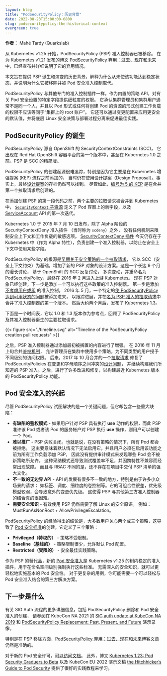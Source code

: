 ```yaml
---
layout: blog
title: "PodSecurityPolicy：历史背景"
date: 2022-08-23T15:00:00-0800
slug: podsecuritypolicy-the-historical-context
evergreen: true
---
```


<!--
layout: blog
title: "PodSecurityPolicy: The Historical Context"
date: 2022-08-23T15:00:00-0800
slug: podsecuritypolicy-the-historical-context
-->

<!--
**Author:** Mahé Tardy (Quarkslab)
-->
**作者：** Mahé Tardy (Quarkslab)

<!--
The PodSecurityPolicy (PSP) admission controller has been removed, as of
Kubernetes v1.25. Its deprecation was announced and detailed in the blog post
[PodSecurityPolicy Deprecation: Past, Present, and Future](/blog/2021/04/06/podsecuritypolicy-deprecation-past-present-and-future/),
published for the Kubernetes v1.21 release.
-->
从 Kubernetes v1.25 开始，PodSecurityPolicy (PSP) 准入控制器已被移除。 
在为 Kubernetes v1.21 发布的博文 [PodSecurityPolicy 弃用：过去、现在和未来](/blog/2021/04/06/podsecuritypolicy-deprecation-past-present-and-future/) 
中，已经宣布并详细说明了它的弃用情况。

<!--
This article aims to provide historical context on the birth and evolution of
PSP, explain why the feature never made it to stable, and show why it was
removed and replaced by Pod Security admission control.
-->
本文旨在提供 PSP 诞生和演变的历史背景，解释为什么从未使该功能达到稳定状态，并说明为什么它被移除并被 Pod 安全准入控制取代。

<!--
PodSecurityPolicy, like other specialized admission control plugins, provided
fine-grained permissions on specific fields concerning the pod security settings
as a built-in policy API. It acknowledged that cluster administrators and
cluster users are usually not the same people, and that creating workloads in
the form of a Pod or any resource that will create a Pod should not equal being
"root on the cluster". It could also encourage best practices by configuring
more secure defaults through mutation and decoupling low-level Linux security
decisions from the deployment process.
-->
PodSecurityPolicy 与其他专门的准入控制插件一样，作为内置的策略 API，对有关 Pod 安全设置的特定字段提供细粒度的权限。
它承认集群管理员和集群用户通常不是同一个人，并且以 Pod 形式或任何将创建 Pod 的资源的形式创建工作负载的权限不应该等同于“集群上的 root 账户”。
它还可以通过变更配置来应用更安全的默认值，并将底层 Linux 安全决策与部署过程分离来促进最佳实践。

<!--
## The birth of PodSecurityPolicy

PodSecurityPolicy originated from OpenShift's SecurityContextConstraints
(SCC) that were in the very first release of the Red Hat OpenShift Container Platform,
even before Kubernetes 1.0. PSP was a stripped-down version of the SCC.
-->
## PodSecurityPolicy 的诞生

PodSecurityPolicy 源自 OpenShift 的 SecurityContextConstraints (SCC)，
它出现在 Red Hat OpenShift 容器平台的第一个版本中，甚至在 Kubernetes 1.0 之前。PSP 是 SCC 的精简版。

<!--
The origin of the creation of PodSecurityPolicy is difficult to track, notably
because it was mainly added before Kubernetes Enhancements Proposal (KEP)
process, when design proposals were still a thing. Indeed, the archive of the final
[design proposal](https://github.com/kubernetes/design-proposals-archive/blob/main/auth/pod-security-policy.md)
is still available. Nevertheless, a [KEP issue number five](https://github.com/kubernetes/enhancements/issues/5) 
was created after the first pull requests were merged.
-->
PodSecurityPolicy 的创建起源很难追踪，特别是因为它主要是在 Kubernetes 增强提案 (KEP) 流程之前添加的，
当时仍在使用设计提案（Design Proposal）。事实上，最终[设计提案](https://github.com/kubernetes/design-proposals-archive/blob/main/auth/pod-security-policy.md)的存档仍然可以找到。
尽管如此，[编号为 5 的 KEP](https://github.com/kubernetes/enhancements/issues/5)
是在合并第一个拉取请求后创建的。

<!--
Before adding the first piece of code that created PSP, two main pull
requests were merged into Kubernetes, a [`SecurityContext` subresource](https://github.com/kubernetes/kubernetes/pull/7343)
that defined new fields on pods' containers, and the first iteration of the [ServiceAccount](https://github.com/kubernetes/kubernetes/pull/7101)
API.
-->
在添加创建 PSP 的第一段代码之前，两个主要的拉取请求被合并到 Kubernetes 中，
[`SecurityContext` 子资源](https://github.com/kubernetes/kubernetes/pull/7343)
定义了 Pod 容器上的新字段，以及 [ServiceAccount](https://github.com/kubernetes/kubernetes/pull/7101) 
API 的第一次迭代。


<!--
Kubernetes 1.0 was released on 10 July 2015 without any mechanism to restrict the
security context and sensitive options of workloads, other than an alpha-quality
SecurityContextDeny admission plugin (then known as `scdeny`).
The [SecurityContextDeny plugin](https://kubernetes.io/docs/reference/access-authn-authz/admission-controllers/#securitycontextdeny)
is still in Kubernetes today (as an alpha feature) and creates an admission controller that
prevents the usage of some fields in the security context.
-->
Kubernetes 1.0 于 2015 年 7 月 10 日发布，除了 Alpha 阶段的 SecurityContextDeny 准入插件
（当时称为 `scdeny`）之外，
没有任何机制来限制安全上下文和工作负载的敏感选项。
[SecurityContextDeny 插件](https://kubernetes.io/docs/reference/access-authn-authz/admission-controllers/#securitycontextdeny)
今天仍存在于 Kubernetes 中（作为 Alpha 特性），负责创建一个准入控制器，以防止在安全上下文中使用某些字段。

<!--
The roots of the PodSecurityPolicy were added with
[the very first pull request on security policy](https://github.com/kubernetes/kubernetes/pull/7893),
which added the design proposal with the new PSP object, based on the SCC (Security Context Constraints). It
was a long discussion of nine months, with back and forth from OpenShift's SCC,
many rebases, and the rename to PodSecurityPolicy that finally made it to
upstream Kubernetes in February 2016. Now that the PSP object
had been created, the next step was to add an admission controller that could enforce
these policies. The first step was to add the admission
[without taking into account the users or groups](https://github.com/kubernetes/kubernetes/pull/7893#issuecomment-180410539).
A specific [issue to bring PodSecurityPolicy to a usable state](https://github.com/kubernetes/kubernetes/issues/23217)
was added to keep track of the progress and a first version of the admission
controller was merged in [pull request named PSP admission](https://github.com/kubernetes/kubernetes/pull/24600)
in May 2016. Then around two months later, Kubernetes 1.3 was released.
-->
PodSecurityPolicy 的根源是[早期关于安全策略的一个拉取请求](https://github.com/kubernetes/kubernetes/pull/7893)，
它以 SCC（安全上下文约束）为基础，增加了新的 PSP 对象的设计方案。这是一个长达 9 个月的漫长讨论，
基于 OpenShift 的 SCC 反复讨论，
多次变动，并重命名为 PodSecurityPolicy，最终在 2016 年 2 月进入上游 Kubernetes。
现在 PSP 对象已经创建，下一步是添加一个可以执行这些政策的准入控制器。
第一步是添加[不考虑用户或组](https://github.com/kubernetes/kubernetes/pull/7893#issuecomment-180410539)
的准入控制。
2016 年 5 月，一个特定的[使 PodSecurityPolicy 达到可用状态的问题](https://github.com/kubernetes/kubernetes/issues/23217)被添加进来，
以跟踪进展，并在[名为 PSP 准入的拉取请求](https://github.com/kubernetes/kubernetes/pull/24600)中合并了准入控制器的第一个版本。
然后大约两个月后，发布了 Kubernetes 1.3。


<!--
Here is a timeline that recaps the main pull requests of the birth of the
PodSecurityPolicy and its admission controller with 1.0 and 1.3 releases as
reference points.
-->
下面是一个时间表，它以 1.0 和 1.3 版本作为参考点，回顾了 PodSecurityPolicy 及其准入控制器诞生的主要拉取请求。

{{< figure src="./timeline.svg" alt="Timeline of the PodSecurityPolicy creation pull requests" >}}

<!--
After that, the PSP admission controller was enhanced by adding what was initially
left aside. [The authorization mechanism](https://github.com/kubernetes/kubernetes/pull/33080),
merged in early November 2016 allowed administrators to use multiple policies
in a cluster to grant different levels of access for different types of users.
Later, a [pull request](https://github.com/kubernetes/kubernetes/pull/52849)
merged in October 2017 fixed [a design issue](https://github.com/kubernetes/kubernetes/issues/36184)
on ordering PodSecurityPolicies between mutating and alphabetical order, and continued to
build the PSP admission as we know it. After that, many improvements and fixes
followed to build the PodSecurityPolicy feature of recent Kubernetes releases.
-->
之后，PSP 准入控制器通过添加最初被搁置的内容进行了增强。
在 2016 年 11 月上旬合并[鉴权机制](https://github.com/kubernetes/kubernetes/pull/33080)，
允许管理员在集群中使用多个策略，为不同类型的用户授予不同级别的访问权限。
后来，2017 年 10 月合并的一个[拉取请求](https://github.com/kubernetes/kubernetes/pull/52849) 
修复了 PodSecurityPolicies 在变更和字母顺序之间冲突的[设计问题](https://github.com/kubernetes/kubernetes/issues/36184)，
并继续构建我们所知道的 PSP 准入。之后，进行了许多改进和修复，以构建最近 Kubernetes 版本的 PodSecurityPolicy 功能。


<!--
## The rise of Pod Security Admission 

Despite the crucial issue it was trying to solve, PodSecurityPolicy presented
some major flaws:
-->
## Pod 安全准入的兴起

尽管 PodSecurityPolicy 试图解决的是一个关键问题，但它却包含一些重大缺陷：

<!--
- **Flawed authorization model** - users can create a pod if they have the
  **use** verb on the PSP that allows that pod or the pod's service account has
  the **use** permission on the allowing PSP.
- **Difficult to roll out** - PSP fail-closed. That is, in the absence of a policy,
  all pods are denied. It mostly means that it cannot be enabled by default and
  that users have to add PSPs for all workloads before enabling the feature,
  thus providing no audit mode to discover which pods would not be allowed by
  the new policy. The opt-in model also leads to insufficient test coverage and
  frequent breakage due to cross-feature incompatibility. And unlike RBAC,
  there was no strong culture of shipping PSP manifests with projects.
- **Inconsistent unbounded API** - the API has grown with lots of
  inconsistencies notably because of many requests for niche use cases: e.g.
  labels, scheduling, fine-grained volume controls, etc. It has poor
  composability with a weak prioritization model, leading to unexpected
  mutation priority. It made it really difficult to combine PSP with other
  third-party admission controllers.
- **Require security knowledge** - effective usage still requires an
  understanding of Linux security primitives. e.g. MustRunAsNonRoot +
  AllowPrivilegeEscalation.
-->
- **有缺陷的鉴权模式** - 如果用户针对 PSP 具有执行 **use** 动作的权限，而此 PSP 准许该 Pod
  或者该 Pod 的服务帐户对 PSP 执行 **use** 操作，则用户可以创建一个 Pod。
- **难以推广** - PSP 失败关闭。也就是说，在没有策略的情况下，所有 Pod 都会被拒绝。
  这主要意味着默认情况下无法启用它，并且用户必须在启用该功能之前为所有工作负载添加 PSP，
  因此没有提供审计模式来发现哪些 Pod 会不被新策略所允许。
  这种采纳模式还导致测试覆盖率不足，并因跨特性不兼容而经常出现故障。
  而且与 RBAC 不同的是，还不存在在项目中交付 PSP 清单的强大文化。
- **不一致的无边界 API** - API 的发展有很多不一致的地方，特别是由于许多小众场景的请求：
  如标签、调度、细粒度的卷控制等。它的可组合性很差，优先级模型较弱，会导致意外的变更优先级。
  这使得 PSP 与其他第三方准入控制器的结合真的很困难。
- **需要安全知识** - 有效使用 PSP 仍然需要了解 Linux 的安全原语。
  例如：MustRunAsNonRoot + AllowPrivilegeEscalation。

<!--
The experience with PodSecurityPolicy concluded that most users care for two or three
policies, which led to the creation of the [Pod Security Standards](/docs/concepts/security/pod-security-standards/),
that define three policies:
- **Privileged** - unrestricted policy.
- **Baseline** - minimally restrictive policy, allowing the default pod
  configuration.
- **Restricted** - security best practice policy.
-->
PodSecurityPolicy 的经验得出的结论是，大多数用户关心两个或三个策略，这导致了
[Pod 安全标准](/zh-cn/docs/concepts/security/pod-security-standards/)的创建，它定义了三个策略：
- **Privileged（特权的）** - 策略不受限制。
- **Baseline（基线的）** - 策略限制很少，允许默认 Pod 配置。
- **Restricted（受限的）** - 安全最佳实践策略。

<!--
The replacement for PSP, the new [Pod Security Admission](/docs/concepts/security/pod-security-admission/)
is an in-tree, stable for Kubernetes v1.25, admission plugin to enforce these
standards at the namespace level. It makes it easier to enforce basic pod
security without deep security knowledge. For more sophisticated use cases, you
might need a third-party solution that can be easily combined with Pod Security
Admission.
-->
作为 PSP 的替代品，新的 [Pod 安全准入](/zh-cn/docs/concepts/security/pod-security-admission/)是
Kubernetes v1.25 的树内稳定的准入插件，用于在命名空间级别强制执行这些标准。
无需深入的安全知识，就可以更轻松地实施基本的 Pod 安全性。
对于更复杂的用例，你可能需要一个可以轻松与 Pod 安全准入结合的第三方解决方案。

<!--
## What's next

For further details on the SIG Auth processes, covering PodSecurityPolicy removal and
creation of Pod Security admission, the
[SIG auth update at KubeCon NA 2019](https://www.youtube.com/watch?v=SFtHRmPuhEw)
and the [PodSecurityPolicy Replacement: Past, Present, and Future](https://www.youtube.com/watch?v=HsRRmlTJpls)
presentation at KubeCon NA 2021 records are available.
-->
## 下一步是什么

有关 SIG Auth 流程的更多详细信息，包括 PodSecurityPolicy 删除和 Pod 安全准入的创建，
请参阅在 KubeCon NA 2021 的
[SIG auth update at KubeCon NA 2019](https://www.youtube.com/watch?v=SFtHRmPuhEw) 和 
[PodSecurityPolicy Replacement: Past, Present, and Future](https://www.youtube.com/watch?v=HsRRmlTJpls)
演示录像。

<!--
Particularly on the PSP removal, the
[PodSecurityPolicy Deprecation: Past, Present, and Future](/blog/2021/04/06/podsecuritypolicy-deprecation-past-present-and-future/)
blog post is still accurate.
-->
特别是在 PSP 移除方面，[PodSecurityPolicy 弃用：过去、现在和未来](/blog/2021/04/06/podsecuritypolicy-deprecation-past-present-and-future/)博客文章仍然是准确的。

<!--
And for the new Pod Security admission,
[documentation is available](/docs/concepts/security/pod-security-admission/).
In addition, the blog post
[Kubernetes 1.23: Pod Security Graduates to Beta](/blog/2021/12/09/pod-security-admission-beta/)
along with the KubeCon EU 2022 presentation
[The Hitchhiker's Guide to Pod Security](https://www.youtube.com/watch?v=gcz5VsvOYmI)
give great hands-on tutorials to learn.
-->
对于新的 Pod 安全许可，[可以访问文档](/zh-cn/docs/concepts/security/pod-security-admission/)。
此外，博文 [Kubernetes 1.23: Pod Security Graduers to Beta](/blog/2021/12/09/pod-security-admission-beta/)
以及 KubeCon EU 2022 演示文稿 [the Hitchhicker’s Guide to Pod Security](https://www.youtube.com/watch?v=gcz5VsvOYmI)
提供了很好的实践教程来学习。